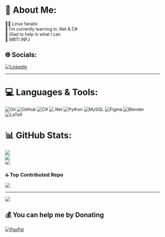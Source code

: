 # 💫 About Me:
🔰🐧 Linux fanatic<br>🌱 I’m currently learning in .Net & C#<br>💬 Glad to help in what I can<br>🌇 MBTI INFJ<br>


## 🌐 Socials:
[![LinkedIn](https://img.shields.io/badge/LinkedIn-%230077B5.svg?logo=linkedin&logoColor=white)](https://linkedin.com/in/https://www.linkedin.com/in/bryan-w/) 

---

# 💻 Languages & Tools:
![Git](https://img.shields.io/badge/git-%23F05033.svg?style=for-the-badge&logo=git&logoColor=white)
![GitHub](https://img.shields.io/badge/github-%23121011.svg?style=for-the-badge&logo=github&logoColor=white)
![C#](https://img.shields.io/badge/c%23-%23239120.svg?style=for-the-badge&logo=csharp&logoColor=white)
![.Net](https://img.shields.io/badge/.NET-5C2D91?style=for-the-badge&logo=.net&logoColor=white)
![Python](https://img.shields.io/badge/python-3670A0?style=for-the-badge&logo=python&logoColor=ffdd54)
![MySQL](https://img.shields.io/badge/mysql-4479A1.svg?style=for-the-badge&logo=mysql&logoColor=white)
![Figma](https://img.shields.io/badge/figma-%23F24E1E.svg?style=for-the-badge&logo=figma&logoColor=white)
![Blender](https://img.shields.io/badge/blender-%23F5792A.svg?style=for-the-badge&logo=blender&logoColor=white)
![LaTeX](https://img.shields.io/badge/latex-%23008080.svg?style=for-the-badge&logo=latex&logoColor=white)
# 📊 GitHub Stats:
![](https://github-readme-stats.vercel.app/api?username=BryanWV&theme=holi&hide_border=false&include_all_commits=true&count_private=false)<br/>
![](https://github-readme-streak-stats.herokuapp.com/?user=BryanWV&theme=holi&hide_border=false)<br/>
![](https://github-readme-stats.vercel.app/api/top-langs/?username=BryanWV&theme=holi&hide_border=false&include_all_commits=true&count_private=false&layout=compact)

### 🔝 Top Contributed Repo
![](https://github-contributor-stats.vercel.app/api?username=BryanWV&limit=5&theme=dark&combine_all_yearly_contributions=true)

---
[![](https://visitcount.itsvg.in/api?id=BryanWV&icon=6&color=1)](https://visitcount.itsvg.in)

  ## 💰 You can help me by Donating
  [![PayPal](https://img.shields.io/badge/PayPal-00457C?style=for-the-badge&logo=paypal&logoColor=white)](https://paypal.me/https://www.paypal.me/BryanWilches) 

  
<!-- Proudly created with GPRM ( https://gprm.itsvg.in ) -->
